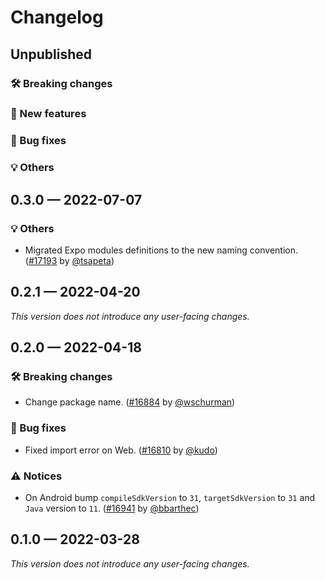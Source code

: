 # Changelog

## Unpublished

### 🛠 Breaking changes

### 🎉 New features

### 🐛 Bug fixes

### 💡 Others

## 0.3.0 — 2022-07-07

### 💡 Others

- Migrated Expo modules definitions to the new naming convention. ([#17193](https://github.com/expo/expo/pull/17193) by [@tsapeta](https://github.com/tsapeta))

## 0.2.1 — 2022-04-20

_This version does not introduce any user-facing changes._

## 0.2.0 — 2022-04-18

### 🛠 Breaking changes

- Change package name. ([#16884](https://github.com/expo/expo/pull/16884) by [@wschurman](https://github.com/wschurman))

### 🐛 Bug fixes

- Fixed import error on Web. ([#16810](https://github.com/expo/expo/pull/16810) by [@kudo](https://github.com/kudo))

### ⚠️ Notices

- On Android bump `compileSdkVersion` to `31`, `targetSdkVersion` to `31` and `Java` version to `11`. ([#16941](https://github.com/expo/expo/pull/16941) by [@bbarthec](https://github.com/bbarthec))

## 0.1.0 — 2022-03-28

_This version does not introduce any user-facing changes._
